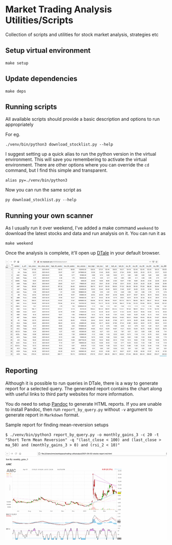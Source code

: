 # Market Trading Analysis Utilities/Scripts

Collection of scripts and utilities for stock market analysis, strategies etc

## Setup virtual environment

```shell
make setup
```

## Update dependencies

```shell
make deps
```

## Running scripts

All available scripts should provide a basic description and options to run appropriately

For eg.

```shell
./venv/bin/python3 download_stocklist.py --help
```

I suggest setting up a quick alias to run the python version in the virtual environment. This will save you remembering
to activate the virtual environment. 
There are other options where you can override the `cd` command, but I find this
simple and transparent.

```
alias py=./venv/bin/python3
```

Now you can run the same script as

```shell
py download_stocklist.py --help
```

## Running your own scanner

As I usually run it over weekend, I've added a make command `weekend` to download the latest stocks and data and run
analysis on it. 
You can run it as

```shell
make weekend
```

Once the analysis is complete, it'll open up [DTale](https://pypi.org/project/dtale/) in your default browser.

![DTale](docs/images/dtale.gif)

## Reporting

Although it is possible to run queries in DTale, there is a way to generate report for a selected query.
The generated report contains the chart along with useful links to third party websites for more information.

You do need to setup [Pandoc](https://pandoc.org/installing.html) to generate HTML reports.
If you are unable to install Pandoc, then run `report_by_query.py` without `-v` argument to generate report in `Markdown` format.

Sample report for finding mean-reversion setups

```shell
$ ./venv/bin/python3 report_by_query.py -o monthly_gains_3 -c 20 -t "Short Term Mean Reversion" -q "(last_close < 100) and (last_close > ma_50) and (monthly_gains_3 > 0) and (rsi_2 < 10)"
```

![Scanner Reporting](docs/images/stocks-scanner-reporting.gif)

